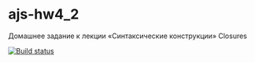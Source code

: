 # ajs-hw4_2
Домашнее задание к лекции «Синтаксические конструкции» Closures

[![Build status](https://ci.appveyor.com/api/projects/status/q7u8s6o5jimj7pt1/branch/master?svg=true)](https://ci.appveyor.com/project/Mistel-77/ajs-hw4-2/branch/master)